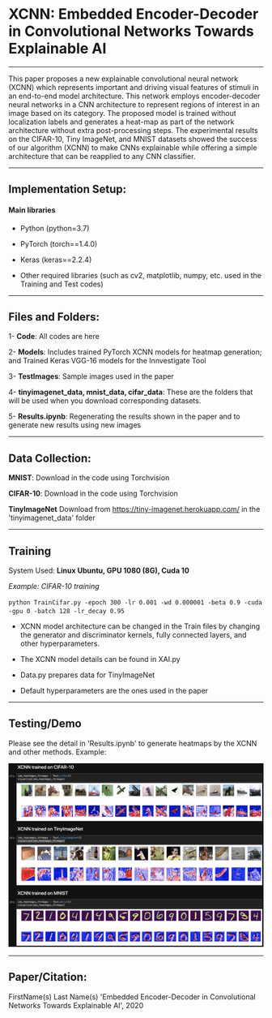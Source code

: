 # XCNN: Embedded Encoder-Decoder in Convolutional Networks Towards Explainable AI
------
This paper proposes a new explainable convolutional neural network (XCNN) which represents important and driving visual features of stimuli in an end-to-end model architecture. This network employs encoder-decoder neural networks in a CNN architecture to represent regions of interest in an image based on its category. The proposed model is trained without localization labels and generates a heat-map as part of the network architecture without extra post-processing steps. The experimental results on the CIFAR-10, Tiny ImageNet, and MNIST datasets showed the success of our algorithm (XCNN) to make CNNs explainable while offering a simple architecture that can be reapplied to any CNN classifier.

***
## Implementation Setup:
#### Main libraries

* Python (python=3.7)

* PyTorch (torch==1.4.0)

* Keras (keras==2.2.4)

* Other required libraries (such as cv2, matplotlib, numpy, etc. used in the Training and Test codes)


******
## Files and Folders:
1- **Code**: All codes are here

2- **Models**: Includes trained PyTorch XCNN models for heatmap generation; and Trained Keras VGG-16 models for the Innvestigate Tool

3- **TestImages**: Sample images used in the paper

4- **tinyimagenet_data, mnist_data, cifar_data**: These are the folders that will be used when you download corresponding datasets.

5- **Results.ipynb**: Regenerating the results shown in the paper and to generate new results using new images

*****
## Data Collection:
**MNIST**: Download in the code using Torchvision

**CIFAR-10**: Download in the code using Torchvision

**TinyImageNet** Download from https://tiny-imagenet.herokuapp.com/ in the 'tinyimagenet_data' folder

****

## Training
System Used: **Linux Ubuntu, GPU 1080 (8G), Cuda 10**

*Example: CIFAR-10 training*

`python TrainCifar.py -epoch 300 -lr 0.001 -wd 0.000001 -beta 0.9 -cuda -gpu 0 -batch 128 -lr_decay 0.95`

- XCNN model architecture can be changed in the Train files by changing the generator and discriminator kernels, fully connected layers, and other hyperparameters.

- The XCNN model details can be found in XAI.py

- Data.py prepares data for TinyImageNet

- Default hyperparameters are the ones used in the paper

***

## Testing/Demo

Please see the detail in 'Results.ipynb' to generate heatmaps by the XCNN and other methods. Example:

<p> <img src="res.png"> </p>

****
## Paper/Citation:

FirstName(s) Last Name(s) 'Embedded Encoder-Decoder in Convolutional Networks Towards Explainable AI', 2020
